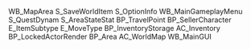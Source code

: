 WB_MapArea
S_SaveWorldItem
S_OptionInfo
WB_MainGameplayMenu
S_QuestDynam
S_AreaStateStat
BP_TravelPoint
BP_SellerCharacter
E_ItemSubtype
E_MoveType
BP_InventoryStorage
AC_Inventory
BP_LockedActorRender
BP_Area
AC_WorldMap
WB_MainGUI
